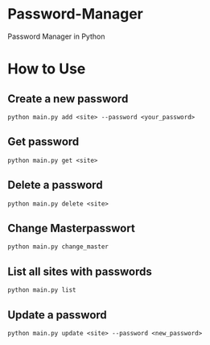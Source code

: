 # Password-Manager
Password Manager in Python

# How to Use
## Create a new password
`python main.py add <site> --password <your_password>`

## Get password
`python main.py get <site>`

## Delete  a password
`python main.py delete <site>`

## Change Masterpasswort
`python main.py change_master`

## List all sites with passwords
`python main.py list`

## Update a password
`python main.py update <site> --password <new_password>`

